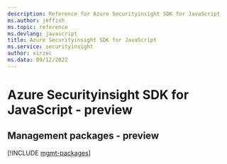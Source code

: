 ```yaml
---
description: Reference for Azure Securityinsight SDK for JavaScript
ms.author: jeffish
ms.topic: reference
ms.devlang: javascript
title: Azure Securityinsight SDK for JavaScript
ms.service: securityinsight
author: xirzec
ms.data: 09/12/2022
---
```

# Azure Securityinsight SDK for JavaScript - preview

## Management packages - preview
[!INCLUDE [mgmt-packages](securityinsight-mgmt-index.md)]